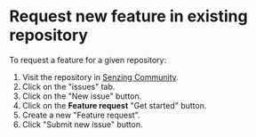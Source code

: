 # Request new feature in existing repository

To request a feature for a given repository:

1. Visit the repository in [Senzing Community](https://github.com/Senzing).
1. Click on the "issues" tab.
1. Click on the "New issue" button.
1. Click on the **Feature request** "Get started" button.
1. Create a new "Feature request".
1. Click "Submit new issue" button.
